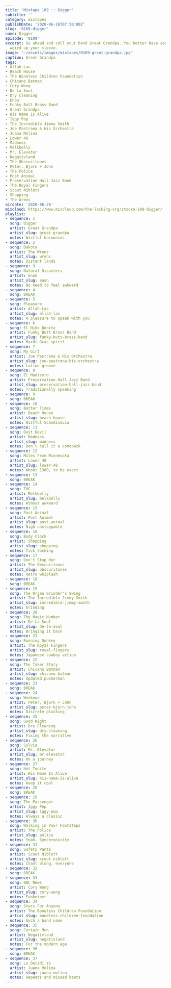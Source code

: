 ```yaml
---
title: 'Mixtape 109 :: Digger'
subtitle: ''
category: mixtapes
publishDate: '2020-06-26T07:30:00Z'
slug: '0109-digger'
name: Digger
episode: '0109'
excerpt: Go ahead and call your band Great Grandpa. You better have something pretty
  weird up your sleeve.
image: "~/assets/images/mixtapes/0109-great-grandpa.jpg"
caption: Great Grandpa
tags:
- Allah-Las
- Beach House
- The Boneless Children Foundation
- Chicano Batman
- Cory Wong
- De La Soul
- Dry Cleaning
- Enon
- Funky Butt Brass Band
- Great Grandpa
- His Name Is Alive
- Iggy Pop
- The Incredible Jimmy Smith
- Joe Pastrana & His Orchestra
- Juana Molina
- Lower 48
- Madness
- Melkbelly
- Mr. Elevator
- Negativland
- The Obscuritones
- Peter, Bjorn + John
- The Police
- Post Animal
- Preservation Hall Jazz Band
- The Royal Fingers
- Scout Niblett
- Shopping
- The Wrens
airdate: '2020-06-26'
mixcloud: https://www.mixcloud.com/the-lacking-org/ztookn-109-digger/
playlist:
- sequence: 1
  song: Digger
  artist: Great Grandpa
  artist_slug: great-grandpa
  notes: Wistful harmonies
- sequence: 2
  song: Dakota
  artist: The Wrens
  artist_slug: wrens
  notes: Distant lands
- sequence: 3
  song: Natural Disasters
  artist: Enon
  artist_slug: enon
  notes: No need to feel awkward
- sequence: 4
  song: BREAK
- sequence: 5
  song: Pleasure
  artist: Allah-Las
  artist_slug: allah-las
  notes: A pleasure to speak with you
- sequence: 6
  song: El Niño Bonito
  artist: Funky Butt Brass Band
  artist_slug: funky-butt-brass-band
  notes: Mardi Gras spirit
- sequence: 7
  song: My Girl
  artist: Joe Pastrana & His Orchestra
  artist_slug: joe-pastrana-his-orchestra
  notes: Latino groove
- sequence: 8
  song: El Manicero
  artist: Preservation Hall Jazz Band
  artist_slug: preservation-hall-jazz-band
  notes: Traditionally speaking
- sequence: 9
  song: BREAK
- sequence: 10
  song: Better Times
  artist: Beach House
  artist_slug: beach-house
  notes: Wistful Scandinavia
- sequence: 11
  song: Dust Devil
  artist: Madness
  artist_slug: madness
  notes: Don’t call it a comeback
- sequence: 12
  song: Miles From Minnesota
  artist: Lower 48
  artist_slug: lower-48
  notes: About 1300, to be exact
- sequence: 13
  song: BREAK
- sequence: 14
  song: THC
  artist: Melkbelly
  artist_slug: melkbelly
  notes: Almost awkward
- sequence: 15
  song: Post Animal
  artist: Post Animal
  artist_slug: post-animal
  notes: Nigh unstoppable
- sequence: 16
  song: Body Clock
  artist: Shopping
  artist_slug: shopping
  notes: Tick tocking
- sequence: 17
  song: Don't Stop Her
  artist: The Obscuritones
  artist_slug: obscuritones
  notes: Retro whiplash
- sequence: 18
  song: BREAK
- sequence: 19
  song: The Organ Grinder's Swing
  artist: The Incredible Jimmy Smith
  artist_slug: incredible-jimmy-smith
  notes: Grinding
- sequence: 20
  song: The Magic Number
  artist: De La Soul
  artist_slug: de-la-soul
  notes: Bringing it back
- sequence: 21
  song: Running Donkey
  artist: The Royal Fingers
  artist_slug: royal-fingers
  notes: Japanese cowboy action
- sequence: 22
  song: The Taker Story
  artist: Chicano Batman
  artist_slug: chicano-batman
  notes: Updated pusherman
- sequence: 23
  song: BREAK
- sequence: 24
  song: Weekend
  artist: Peter, Bjorn + John
  artist_slug: peter-bjorn-john
  notes: Discrete plucking
- sequence: 25
  song: Good Night
  artist: Dry Cleaning
  artist_slug: dry-cleaning
  notes: Fixing the narrative
- sequence: 26
  song: Sylvia
  artist: Mr. Elevator
  artist_slug: mr-elevator
  notes: On a journey
- sequence: 27
  song: Hot Tonite
  artist: His Name Is Alive
  artist_slug: his-name-is-alive
  notes: Keep it cool
- sequence: 28
  song: BREAK
- sequence: 29
  song: The Passenger
  artist: Iggy Pop
  artist_slug: iggy-pop
  notes: Always a classic
- sequence: 30
  song: Walking in Your Footsteps
  artist: The Police
  artist_slug: police
  notes: Yeah, Synchronicity
- sequence: 31
  song: Safety Pants
  artist: Scout Niblett
  artist_slug: scout-niblett
  notes: Chant along, everyone
- sequence: 32
  song: BREAK
- sequence: 33
  song: BBC News
  artist: Cory Wong
  artist_slug: cory-wong
  notes: Funketeer
- sequence: 34
  song: Stars For Anyone
  artist: The Boneless Children Foundation
  artist_slug: boneless-children-foundation
  notes: Such a band name
- sequence: 35
  song: Certain Men
  artist: Negativland
  artist_slug: negativland
  notes: For the modern age
- sequence: 36
  song: BREAK
- sequence: 37
  song: Lo Decidi Yo
  artist: Juana Molina
  artist_slug: juana-molina
  notes: Repeats and missed beats
---
```


